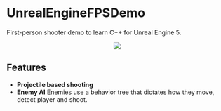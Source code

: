 # UnrealEngineFPSDemo
First-person shooter demo to learn C++ for Unreal Engine 5.

<p align="center">
  <img src="Assets/image.jpg"><br/>
</p>


## Features

- **Projectile based shooting**
- **Enemy AI** Enemies use a behavior tree that dictates how they move, detect player and shoot.